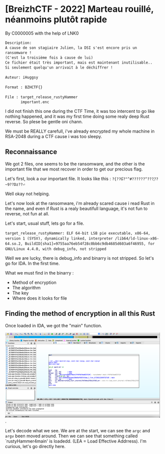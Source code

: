 # [BreizhCTF - 2022]  Marteau rouillé, néanmoins plutôt rapide

By C0000005 with the help of LNK0

    Description:
    A cause de son stagiaire Julien, la DSI s'est encore pris un ransomware !
    (C'est la troisième fois à cause de lui)
    Ce fichier était très important, mais est maintenant inutilisable..
    Si seulement quelqu'un arrivait à le déchiffrer !

    Auteur: iHuggsy

    Format : BZHCTF{}

    File : target_release_rustyHammer
           important.enc

I did not finish this one during the CTF Time, it was too intercent to go like nothing happened, and it was my first time doing some realy deep Rust reverse. So plese be gentle oni chann.

We must be REALLY carefull, i've already encrypted my whole machine in RSA-2048 during a CTF cause i was too sleepy. 

## Reconnaissance 

We got 2 files, one seems to be the ransomware, and the other is the important file that we most recover in order to get our precious flag.


Let's first, look a our important file. It looks like this :
`?{??Ɠ?"^#??????^???ֳ??~9??Dz??⏎ `

Well okay not helping.


Let's now look at the ransomware, i'm already scared cause i read Rust in the name, and even if Rust is a realy beautifull language, it's not fun to reverse, not fun at all.

Let's start, usual stuff, lets go for a file.

`target_release_rustyHammer: ELF 64-bit LSB pie executable, x86-64, version 1 (SYSV), dynamically linked, interpreter /lib64/ld-linux-x86-64.so.2, BuildID[sha1]=9755aa76eb54f28c0bb6c9db4685d603a6f46955, for GNU/Linux 4.4.0, with debug_info, not stripped`

Well we are lucky, there is debug_info and binarry is not stripped. So let's go for IDA. In the first time. 

What we must find in the binarry :
    
* Method of encryption
* The algorithm
* The key 
* Where does it looks for file


## Finding the method of encryption in all this Rust

Once loaded in IDA, we got the "main" function. 

![maiin?](main1.png).

Let's decode what we see. We are at the start, we can see the `argc` and `argv` been moved around. 
Then we can see that something called `rustyHammer4main' is loadedd. (LEA = Load Effective Addrress). I'm curious, let's go directly here. 



